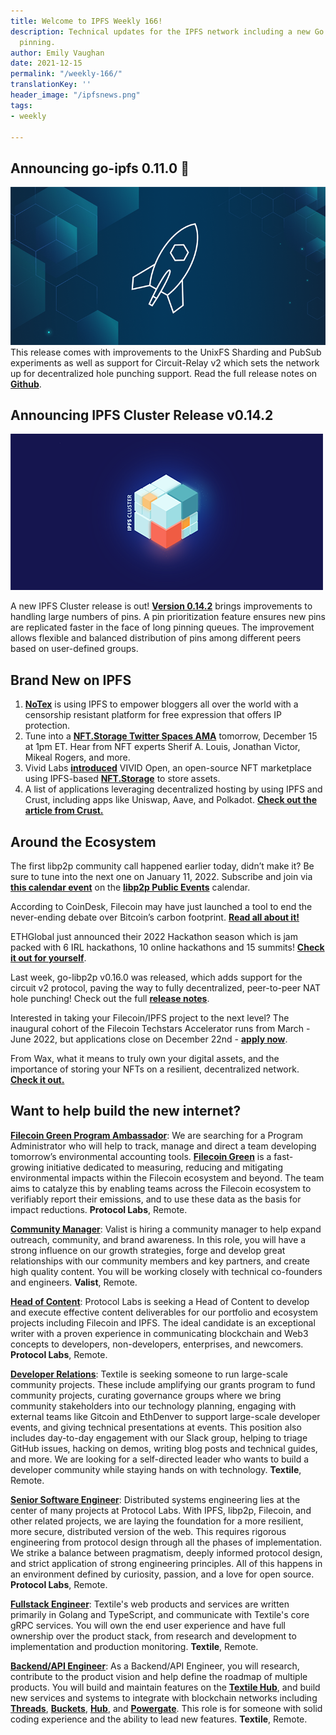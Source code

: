 ```yaml
---
title: Welcome to IPFS Weekly 166!
description: Technical updates for the IPFS network including a new Go client & improved
  pinning.
author: Emily Vaughan
date: 2021-12-15
permalink: "/weekly-166/"
translationKey: ''
header_image: "/ipfsnews.png"
tags:
- weekly

---
```

## **Announcing go-ipfs 0.11.0** 🎉

![](../assets/release-notes-placeholder-2b442ee5.png)This release comes with improvements to the UnixFS Sharding and PubSub experiments as well as support for Circuit-Relay v2 which sets the network up for decentralized hole punching support. Read the full release notes on [**Github**](https://github.com/ipfs/go-ipfs/releases/tag/v0.11.0).

## **Announcing IPFS Cluster Release v0.14.2**

![](../assets/077-collaborative-clusters-header-image.png)

A new IPFS Cluster release is out! [**Version 0.14.2**](https://github.com/ipfs/ipfs-cluster/blob/master/CHANGELOG.md) brings improvements to handling large numbers of pins. A pin prioritization feature ensures new pins are replicated faster in the face of long pinning queues. The improvement allows flexible and balanced distribution of pins among different peers based on user-defined groups.

## **Brand New on IPFS**

1. [**NoTex**](https://www.notex.ch/home) is using IPFS to empower bloggers all over the world with a censorship resistant platform for free expression that offers IP protection.
2. Tune into a [**NFT.Storage Twitter Spaces AMA**](https://twitter.com/Filecoin/status/1470478506777792516?s=20) tomorrow, December 15 at 1pm ET. Hear from NFT experts Sherif A. Louis, Jonathan Victor, Mikeal Rogers, and more.
3. Vivid Labs [**introduced**](https://twitter.com/IPFS/status/1469091997139017746?s=20) VIVID Open, an open-source NFT marketplace using IPFS-based [**NFT.Storage**](https://nft.storage/) to store assets.
4. A list of applications leveraging decentralized hosting by using IPFS and Crust, including apps like Uniswap, Aave, and Polkadot. [**Check out the article from Crust.**](https://medium.com/crustnetwork/decentralized-websites-with-ipfs-and-crust-9435b5810ae1)

## **Around the Ecosystem**

The first libp2p community call happened earlier today, didn’t make it? Be sure to tune into the next one on January 11, 2022. Subscribe and join via [**this calendar event**](https://calendar.google.com/calendar/event?eid=NXJtYnQwZGx2bDRvYmQ4NWNxYmxiMWhjM2pfMjAyMTEyMTRUMTcwMDAwWiBsaWJwMnAuaW9fMHE5NjgyaTN0ZTdlYW5oZTlxN2FlMWM1OGdAZw&ctz=Europe/Berlin) on the [**libp2p Public Events**](https://calendar.google.com/calendar/embed?src=libp2p.io_0q9682i3te7eanhe9q7ae1c58g%40group.calendar.google.com) calendar.

According to CoinDesk, Filecoin may have just launched a tool to end the never-ending debate over Bitcoin’s carbon footprint. [**Read all about it!**](https://www.coindesk.com/tech/2021/12/02/filecoin-might-have-a-way-for-bitcoin-to-fight-its-energy-critics-if-miners-use-it/)

ETHGlobal just announced their 2022 Hackathon season which is jam packed with 6 IRL hackathons, 10 online hackathons and 15 summits! [**Check it out for yourself**](https://ethglobal.medium.com/announcing-the-ethglobal-2022-season-51a7906bb3a4).

Last week, go-libp2p v0.16.0 was released, which adds support for the circuit v2 protocol, paving the way to fully decentralized, peer-to-peer NAT hole punching! Check out the full [**release notes**](https://github.com/libp2p/go-libp2p/releases/tag/v0.16.0).

Interested in taking your Filecoin/IPFS project to the next level? The inaugural cohort of the Filecoin Techstars Accelerator runs from March - June 2022, but applications close on December 22nd - [**apply now**](https://www.techstars.com/accelerators/filecoin).

From Wax, what it means to truly own your digital assets, and the importance of storing your NFTs on a resilient, decentralized network. [**Check it out.**](https://wax-io.medium.com/not-ipfs-not-your-nft-29bcf692702f)

## Want to help build the new internet?

[**Filecoin Green Program Ambassador**](https://jobs.lever.co/protocol/33a795a3-a69e-4f89-82d7-3da0bd5626ce): We are searching for a Program Administrator who will help to track, manage and direct a team developing tomorrow’s environmental accounting tools. [**Filecoin Green**](https://medium.com/@filecoingreen) is a fast-growing initiative dedicated to measuring, reducing and mitigating environmental impacts within the Filecoin ecosystem and beyond. The team aims to catalyze this by enabling teams across the Filecoin ecosystem to verifiably report their emissions, and to use these data as the basis for impact reductions. **Protocol Labs**, Remote.

[**Community Manager**](https://valist.io/roles/community-manager.pdf): Valist is hiring a community manager to help expand outreach, community, and brand awareness. In this role, you will have a strong influence on our growth strategies, forge and develop great relationships with our community members and key partners, and create high quality content. You will be working closely with technical co-founders and engineers. **Valist**, Remote.

[**Head of Content**](https://jobs.lever.co/protocol/330b0744-ebea-4bc3-90de-e817b470b8cb): Protocol Labs is seeking a Head of Content to develop and execute effective content deliverables for our portfolio and ecosystem projects including Filecoin and IPFS. The ideal candidate is an exceptional writer with a proven experience in communicating blockchain and Web3 concepts to developers, non-developers, enterprises, and newcomers. **Protocol Labs**, Remote.

[**Developer Relations**](https://boards.greenhouse.io/textileio/jobs/4075619004): Textile is seeking someone to run large-scale community projects. These include amplifying our grants program to fund community projects, curating governance groups where we bring community stakeholders into our technology planning, engaging with external teams like Gitcoin and EthDenver to support large-scale developer events, and giving technical presentations at events. This position also includes day-to-day engagement with our Slack group, helping to triage GitHub issues, hacking on demos, writing blog posts and technical guides, and more. We are looking for a self-directed leader who wants to build a developer community while staying hands on with technology. **Textile**, Remote.

[**Senior Software Engineer**](https://jobs.lever.co/protocol/3490e571-4d47-487e-a47f-b02f08668290): Distributed systems engineering lies at the center of many projects at Protocol Labs. With IPFS, libp2p, Filecoin, and other related projects, we are laying the foundation for a more resilient, more secure, distributed version of the web. This requires rigorous engineering from protocol design through all the phases of implementation. We strike a balance between pragmatism, deeply informed protocol design, and strict application of strong engineering principles. All of this happens in an environment defined by curiosity, passion, and a love for open source. **Protocol Labs**, Remote.

[**Fullstack Engineer**](https://boards.greenhouse.io/textileio/jobs/4017984004): Textile's web products and services are written primarily in Golang and TypeScript, and communicate with Textile's core gRPC services. You will own the end user experience and have full ownership over the product stack, from research and development to implementation and production monitoring. **Textile**, Remote.

[**Backend/API Engineer**](https://boards.greenhouse.io/textileio/jobs/4017981004): As a Backend/API Engineer, you will research, contribute to the product vision and help define the roadmap of multiple products. You will build and maintain features on the [**Textile Hub**](https://github.com/textileio/textile), and build new services and systems to integrate with blockchain networks including [**Threads**](https://github.com/textileio/go-threads), [**Buckets**](https://github.com/textileio/go-buckets), [**Hub**](https://github.com/textileio/textile), and [**Powergate**](https://github.com/textileio/powergate). This role is for someone with solid coding experience and the ability to lead new features. **Textile**, Remote.